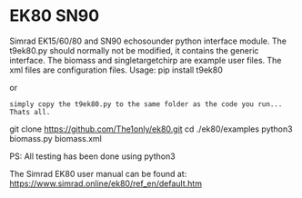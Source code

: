 # EK80 SN90
Simrad EK15/60/80 and SN90 echosounder python interface module. The t9ek80.py should normally not be modified, 
it contains the generic interface. The biomass and singletargetchirp are example user files. The xml files are 
configuration files. Usage:
    pip install t9ek80
 
 or
    
    simply copy the t9ek80.py to the same folder as the code you run... Thats all.
  
  
 git clone https://github.com/The1only/ek80.git
 cd ./ek80/examples
 python3 biomass.py biomass.xml 

PS: All testing has been done using python3

The Simrad EK80 user manual can be found at: https://www.simrad.online/ek80/ref_en/default.htm
